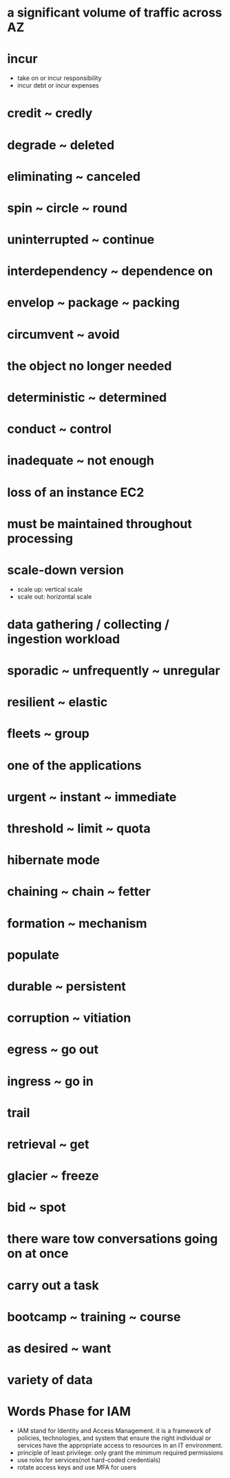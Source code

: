 # a significant volume of traffic across AZ

# incur

- take on or incur responsibility
- incur debt or incur expenses

# credit ~ credly

# degrade ~ deleted

# eliminating ~ canceled

# spin ~ circle ~ round

# uninterrupted ~ continue

# interdependency ~ dependence on

# envelop ~ package ~ packing

# circumvent ~ avoid

# the object no longer needed

# deterministic ~ determined

# conduct ~ control

# inadequate ~ not enough

# loss of an instance EC2

# must be maintained throughout processing

# scale-down version

- scale up: vertical scale
- scale out: horizontal scale

# data gathering / collecting / ingestion workload

# sporadic ~ unfrequently ~ unregular

# resilient ~ elastic

# fleets ~ group

# one of the applications

# urgent ~ instant ~ immediate

# threshold ~ limit ~ quota

# hibernate mode

# chaining ~ chain ~ fetter

# formation ~ mechanism

# populate

# durable ~ persistent

# corruption ~ vitiation

# egress ~ go out

# ingress ~ go in

# trail

# retrieval ~ get

# glacier ~ freeze

# bid ~ spot

# there ware tow conversations going on at once

# carry out a task

# bootcamp ~ training ~ course

# as desired ~ want

# variety of data

# Words Phase for IAM

- IAM stand for Identity and Access Management. it is a framework of policies, technologies, and system that ensure the right individual or services have the appropriate access to resources in an IT environment.
- principle of least privilege: only grant the minimum required permissions
- use roles for services(not hard-coded credentials)
- rotate access keys and use MFA for users
